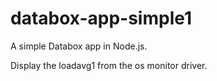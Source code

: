 # databox-app-simple1

A simple Databox app in Node.js.

Display the loadavg1 from the os monitor driver.

